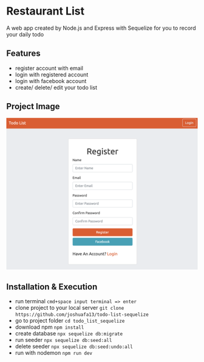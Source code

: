 # Restaurant List

A web app created by Node.js and Express with Sequelize for you to record your daily todo

## Features

- register account with email
- login with registered account
- login with facebook account
- create/ delete/ edit your todo list

## Project Image

![image](https://github.com/joshuafa13/todo-list-sequelize/blob/master/public/img/Screen%20Shot%202020-09-06%20at%2019.28.39.png)


## Installation & Execution

- run terminal `cmd+space input terminal => enter`
- clone project to your local server `git clone https://github.com/joshuafa13/todo-list-sequelize`
- go to project folder `cd todo_list_sequelize`
- download npm `npm install`
- create database `npx sequelize db:migrate`
- run seeder `npx sequelize db:seed:all`
- delete seeder `npx sequelize db:seed:undo:all`
- run with nodemon `npm run dev`
